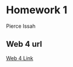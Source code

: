# Homework 1

Pierce Issah

## Web 4 url

[Web 4 Link](https://in-info-web4.informatics.iupui.edu/~pissah/startingCSS/)